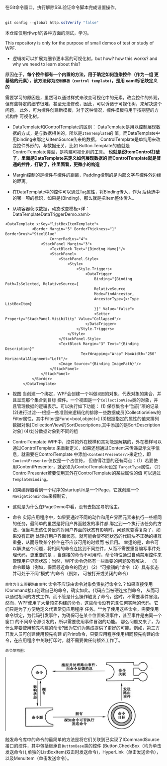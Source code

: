 ﻿
在Git命令窗口，执行解除SSL验证命令脚本完成设置操作。
```c#

git config --global http.sslVerify "false"

```

本仓库仅用作wpf的各种方面的测试，学习。

This repository is only for the purpose of 
small demos of test or study of WPF.

* 逻辑树可以扩展为细节更丰富的可视化树，but how?
how this works? and why we need to learn about this?

原因在于，**每个控件都有一个内置的方法，用于确定如何渲染控件（作为一组
更基础的元素），该方法称为`控制模板（control template)`，是用
xaml标记块定义的**

需要学习的原因是，虽然可以通过样式来改变可视化中的元素，改变控件的外观，
但有些特定的细节很难，甚至无法修改，因此，可以诉诸于可视化树，来解决这个问题，
此外，可为控件创建新模板，对于这种情况，控件模板将用于按期望的方式构件
可视化树。

* DataTemplate和ControlTemplate的区别：
DataTemplate是用以控制展现数据的方式，是与数据相关的，所以是`ItemTemplate`的
值，而DataTemplate中用binding来绑定从ItemSource传来的数据。
ControlTemplate是单纯用来改变控件外形的，与数据无关，比如
Button.Template的值就是ControlTemplate类型，是构建可视化树的工具。
**也就是说ItemControl打破了，里面是DataTemplate来定义如何展现数据的
而ControlTemplate就是普通的控件，打破了，往里面看，更微小的构造**

* Margin控制的是控件与控件的距离，Padding控制的是内部文字与控件外边缘的距离。

* 在DataTemplate中的控件可以通过`Tag`属性，将Binding传入，作为
后续选中的哪一项的标识，如果是{Binding}，那么就是把Item整体传入。

* 从项容器获取数据，动态改变模板<详：DataTemplateDataTriggerDemo.xaml>

```xaml
<DataTemplate x:Key="listBoxItemTemplate">
            <Border Margin="5" BorderThickness="1" BorderBrush="SteelBlue" 
                    CornerRadius="4">
                <StackPanel Margin="3">
                    <TextBlock Text="{Binding Name}"/>
                    <StackPanel>
                        <StackPanel.Style>
                            <Style>
                                <Style.Triggers>
                                    <DataTrigger 
                                        Binding="{Binding Path=IsSelected, RelativeSource={
                                        RelativeSource 
                                        Mode=FindAncestor,
                                        AncestorType={x:Type ListBoxItem}
                                        }}" Value="false">
                                        <Setter Property="StackPanel.Visibility" Value="Collapsed"/>
                                    </DataTrigger>
                                </Style.Triggers>
                            </Style>
                        </StackPanel.Style>
                        <TextBlock Margin="3" Text="{Binding Description}"
                                  TextWrapping="Wrap" MaxWidth="250" HorizontalAlignment="Left"/>
                        <Image Source="{Binding ImagePath}"/>
                    </StackPanel>
                </StackPanel>
            </Border>
        </DataTemplate>
```

* 视图
当创建一个绑定，WPF会创建一个叫做`视图`的对象，代表对象的集合，并且呈现那个集合到目标
控件。一个视图是一个`CollectionView`类的对象，并且管理数据的逻辑表示。可以执行如下功能：
(1) 保存集合中“当前”项的记录
(2)进行过滤---根据一些准则来逻辑化的排除一些数据成员[CollectionView的Filter属性，其中Filter是Func<bool,object>]
(3)根据指定的属性的值来排列数据对象[CollectionView的SortDescriptions,其中添加的是SortDescription对象]
(4)划分数据对象到不同的组

* ControlTemplate
WPF中，控件的外在模样和其功能是解耦的，外在模样可以通过ControlTemplate
来重新定义，如果还想通过Content来传递显示文字信息，就需要在ControlTemplate
中添加`<ContentPresenter/>`来定位，即`ContentPresenter`仅仅是一个占位符，
但值得注意的还有两点：（1）若要使用ContentPresenter，就必须为ControlTemplate设定
`TargetType`属性。（2）ControlPresenter若要使用其外在ControlTemplate的某些属性的值
可以通过`TemplateBinding`。

* 如果编译器看到一个程序的startupUri是一个Page，它就创建一个`NavigationWindow`来控制它，
* 这就是为什么在PageDemo中看，没有去指定导航宿主。


* 命令
实际应用程序中，如果要通过不同的动作和用户界面元素来执行一些相同的任务，最简单的虽然是将用户界面触发的事件都
绑定到一个执行该任务的方法，但当考虑该任务反向对用户界面的状态有影响时，问题就变得复杂了，如果没有正确
处理好用户界面状态，就可能会使不同状态的代码块不正确的相互重叠，从而导致某个控件在不应该可用的时候而
被启用。
幸运的是，命令可以解决这个问题，将相同的命令连接到不同控件，从而不需要重复编写事件处理代码，更重要的是
，当连接的命令不可用时，命令特性通过自动禁用控件来管理用户界面状态；当然，WPF命令仍然有一些重要的问题没有解决，
（1）命令跟踪（例如，保留最近命令的历史）（2）“可撤销的”命令（3）具有状态并可处于不同“模式”的命令（例如，
可被打开或关闭的命令）

`命令为什么需要路由事件`:
命令不应该由命令对象负责执行命令么？如果直接使用ICommand接口创建自己的命令，确实如此。代码应当被硬连接到命令，
从而可以通过相同的方式工作，而不管是什么操作触发了命令，这时，不需要事件冒泡。
然而，WPF使用了大量预先构建的命令，这些命令没有包含任何实际的代码，它们只是为了方便地定义代表常见应用程序
任务。**为了使用这些命令，需要使用命令绑定，为代码引发事件，为确保可在某个位置处理事件，甚至事件是由同一个窗口
的不同命令源引发的，所以需要使用事件冒泡的功能。
那么问题又来了，为什么非要使用预先构建的命令?因为它们为集成提供了更好的可能。例如，第三方开发人员可创建使用预先构建
的Print命令，只要应用程序使用相同预先构建的命令，在应用程序中关联打印时，就不需要做任何额外工作了。

`命令架构图`:

<img src="Resources\WPFCommandArchitecture.jpg">

触发命令库中的命令的最简单的方法是将它们关联到已实现了ICommandSource接口的控件，其中包括继承自`ButtonBase`类的控件
(Button,CheckBox（均为单击发送命令）),单独的ListBoxItem(双击时发送命令)，HyperLink（单击发送命令），以及MenuItem（单击发送命令）。